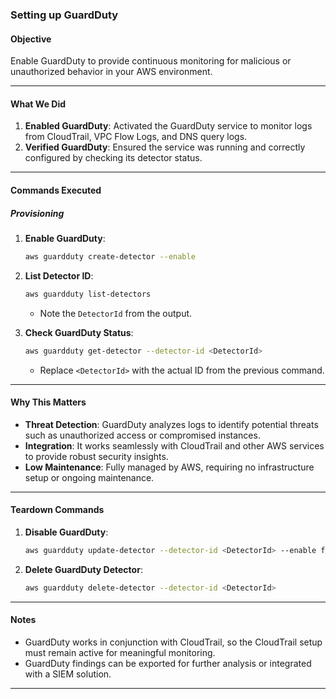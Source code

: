 ###  Setting up GuardDuty

#### **Objective**
Enable GuardDuty to provide continuous monitoring for malicious or unauthorized behavior in your AWS environment.

---

#### **What We Did**

1. **Enabled GuardDuty**: Activated the GuardDuty service to monitor logs from CloudTrail, VPC Flow Logs, and DNS query logs.
2. **Verified GuardDuty**: Ensured the service was running and correctly configured by checking its detector status.

---

#### **Commands Executed**

##### **Provisioning**

1. **Enable GuardDuty**:
   ```bash
   aws guardduty create-detector --enable
   ```

2. **List Detector ID**:
   ```bash
   aws guardduty list-detectors
   ```
   - Note the `DetectorId` from the output.

3. **Check GuardDuty Status**:
   ```bash
   aws guardduty get-detector --detector-id <DetectorId>
   ```
   - Replace `<DetectorId>` with the actual ID from the previous command.

---

#### **Why This Matters**

- **Threat Detection**: GuardDuty analyzes logs to identify potential threats such as unauthorized access or compromised instances.
- **Integration**: It works seamlessly with CloudTrail and other AWS services to provide robust security insights.
- **Low Maintenance**: Fully managed by AWS, requiring no infrastructure setup or ongoing maintenance.

---

#### **Teardown Commands**

1. **Disable GuardDuty**:
   ```bash
   aws guardduty update-detector --detector-id <DetectorId> --enable false
   ```

2. **Delete GuardDuty Detector**:
   ```bash
   aws guardduty delete-detector --detector-id <DetectorId>
   ```

---

#### **Notes**

- GuardDuty works in conjunction with CloudTrail, so the CloudTrail setup must remain active for meaningful monitoring.
- GuardDuty findings can be exported for further analysis or integrated with a SIEM solution.

---

